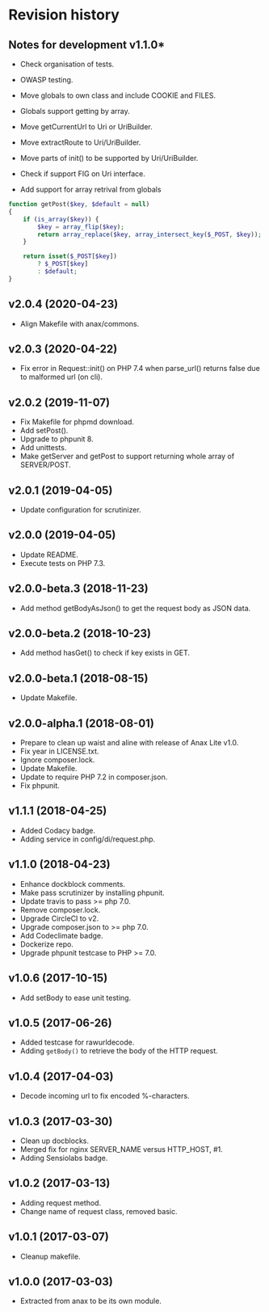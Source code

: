 Revision history
=================================


Notes for development v1.1.0*
---------------------------------

* Check organisation of tests.
* OWASP testing.
* Move globals to own class and include COOKIE and FILES.
* Globals support getting by array.
* Move getCurrentUrl to Uri or UriBuilder.
* Move extractRoute to Uri/UriBuilder.
* Move parts of init() to be supported by Uri/UriBuilder.
* Check if support FIG on Uri interface.

* Add support for array retrival from globals

```php
function getPost($key, $default = null)
{
    if (is_array($key)) {
        $key = array_flip($key);
        return array_replace($key, array_intersect_key($_POST, $key));
    }

    return isset($_POST[$key])
        ? $_POST[$key]
        : $default;
}
```



v2.0.4 (2020-04-23)
---------------------------------

* Align Makefile with anax/commons.



v2.0.3 (2020-04-22)
---------------------------------

* Fix error in Request::init() on PHP 7.4 when parse_url() returns false due to malformed url (on cli).



v2.0.2 (2019-11-07)
---------------------------------

* Fix Makefile for phpmd download.
* Add setPost().
* Upgrade to phpunit 8.
* Add unittests.
* Make getServer and getPost to support returning whole array of SERVER/POST.



v2.0.1 (2019-04-05)
---------------------------------

* Update configuration for scrutinizer.



v2.0.0 (2019-04-05)
---------------------------------

* Update README.
* Execute tests on PHP 7.3.



v2.0.0-beta.3 (2018-11-23)
---------------------------------

* Add method getBodyAsJson() to get the request body as JSON data.



v2.0.0-beta.2 (2018-10-23)
---------------------------------

* Add method hasGet() to check if key exists in GET.



v2.0.0-beta.1 (2018-08-15)
---------------------------------

* Update Makefile.



v2.0.0-alpha.1 (2018-08-01)
---------------------------------

* Prepare to clean up waist and aline with release of Anax Lite v1.0.
* Fix year in LICENSE.txt.
* Ignore composer.lock.
* Update Makefile.
* Update to require PHP 7.2 in composer.json.
* Fix phpunit.



v1.1.1 (2018-04-25)
---------------------------------

* Added Codacy badge.
* Adding service in config/di/request.php.



v1.1.0 (2018-04-23)
---------------------------------

* Enhance dockblock comments.
* Make pass scrutinizer by installing phpunit.
* Update travis to pass >= php 7.0.
* Remove composer.lock.
* Upgrade CircleCI to v2.
* Upgrade composer.json to >= php 7.0.
* Add Codeclimate badge.
* Dockerize repo.
* Upgrade phpunit testcase to PHP >= 7.0.



v1.0.6 (2017-10-15)
---------------------------------

* Add setBody to ease unit testing.



v1.0.5 (2017-06-26)
---------------------------------

* Added testcase for rawurldecode.
* Adding `getBody()` to retrieve the body of the HTTP request.



v1.0.4 (2017-04-03)
---------------------------------

* Decode incoming url to fix encoded %-characters.



v1.0.3 (2017-03-30)
---------------------------------

* Clean up docblocks.
* Merged fix for nginx SERVER_NAME versus HTTP_HOST, #1.
* Adding Sensiolabs badge.



v1.0.2 (2017-03-13)
---------------------------------

* Adding request method.
* Change name of request class, removed basic.



v1.0.1 (2017-03-07)
---------------------------------

* Cleanup makefile.



v1.0.0 (2017-03-03)
---------------------------------

* Extracted from anax to be its own module.
